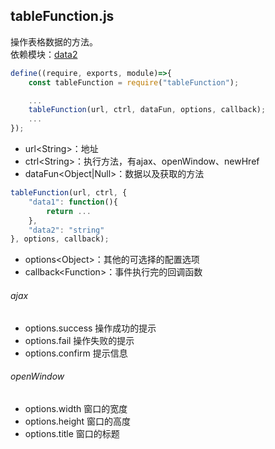 ## tableFunction.js

操作表格数据的方法。   
依赖模块：[data2](./data2.md)
```javascript
define((require, exports, module)=>{
	const tableFunction = require("tableFunction");

	...
	tableFunction(url, ctrl, dataFun, options, callback);
	...
});

```

* url&lt;String&gt;：地址
* ctrl&lt;String&gt;：执行方法，有ajax、openWindow、newHref
* dataFun&lt;Object|Null&gt;：数据以及获取的方法
```javascript
tableFunction(url, ctrl, {
	"data1": function(){
		return ...
	},
	"data2": "string"
}, options, callback);
```
* options&lt;Object&gt;：其他的可选择的配置选项
* callback&lt;Function&gt;：事件执行完的回调函数

###### ajax
* options.success  操作成功的提示
* options.fail     操作失败的提示
* options.confirm  提示信息

###### openWindow
* options.width  窗口的宽度
* options.height 窗口的高度
* options.title  窗口的标题